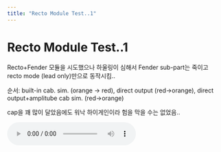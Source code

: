 ```yaml
---
title: "Recto Module Test..1"
---
```

# Recto Module Test..1

Recto+Fender 모듈을 시도했으나 하울링이 심해서 Fender sub-part는 죽이고 recto mode (lead only)만으로 동작시킴..

순서: built-in cab. sim. (orange -> red), direct output (red->orange), direct output+amplitube cab sim.
(red->orange)

cap을 꽤 많이 달았음에도 워낙 하이게인이라 험을 막을 수는 없었음..

![audio](7a36b165149eab4981b0576178e50824.mp3)



